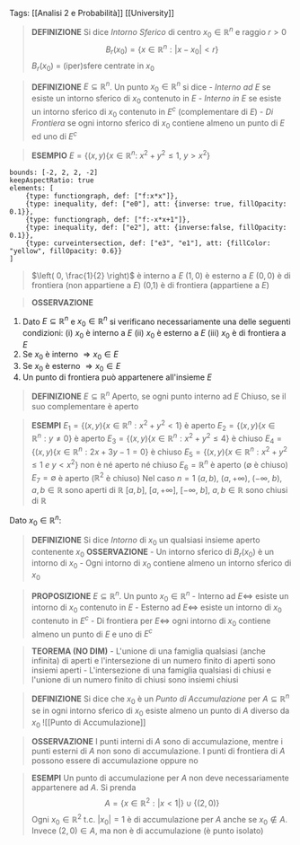 Tags: [[Analisi 2 e Probabilità]] [[University]]

>**DEFINIZIONE** 
	Si dice *Intorno Sferico* di centro $x_0\in\mathbb{R}^n$ e raggio $r>0$$$B_r(x_0)=\{x\in\mathbb{R}^n:|x-x_0|<r\}$$$B_r(x_0)$ = (iper)sfere centrate in $x_0$

>**DEFINIZIONE**
	$E\subseteq\mathbb{R}^n$. Un punto $x_0\in\mathbb{R}^n$ si dice
		- *Interno ad $E$* se esiste un intorno sferico di $x_0$ contenuto in $E$
		- *Interno in $E$* se esiste un intorno sferico di $x_0$ contenuto in $E^c$ (complementare di $E$)
		- *Di Frontiera* se ogni intorno sferico di $x_0$ contiene almeno un punto di $E$ ed uno di $E^c$

>**ESEMPIO**
	$E=\{(x,y)\{x\in\mathbb{R}^n:\ x^2+y^2\le1,\ y>x^2\}$
```graph
bounds: [-2, 2, 2, -2]
keepAspectRatio: true
elements: [
	{type: functiongraph, def: ["f:x*x"]},
	{type: inequality, def: ["e0"], att: {inverse: true, fillOpacity: 0.1}},
	{type: functiongraph, def: ["f:-x*x+1"]},
	{type: inequality, def: ["e2"], att: {inverse:false, fillOpacity: 0.1}},
	{type: curveintersection, def: ["e3", "e1"], att: {fillColor: "yellow", fillOpacity: 0.6}}
]
```
>$\left( 0, \frac{1}{2} \right)$ è interno a $E$
>$(1,0)$ è esterno a $E$
>$(0,0)$ è di frontiera (non appartiene a $E$)
>(0,1) è di frontiera (appartiene a $E$)

>**OSSERVAZIONE**
1. Dato $E\subseteq\mathbb{R}^n$ e $x_0\in\mathbb{R}^n$ si verificano necessariamente una delle seguenti condizioni:
		(i) $x_0$ è interno a $E$
		(ii) $x_0$ è esterno a $E$
		(iii) $x_0$ è di frontiera a $E$ 
2. Se $x_0$ è interno $\Rightarrow x_0\in E$
3. Se $x_0$ è esterno $\Rightarrow x_0\in E$
4. Un punto di frontiera può appartenere all'insieme $E$ 

>**DEFINIZIONE**
	$E\subseteq\mathbb{R}^n$
	Aperto, se ogni punto interno ad $E$
	Chiuso, se il suo complementare è aperto

>**ESEMPI**
	$E_1=\{(x,y)\{x\in\mathbb{R}^n:x^2+y^2<1\}$ è aperto
	$E_2=\{(x,y)\{x\in\mathbb{R}^n:y\ne0\}$ è aperto
	$E_3=\{(x,y)\{x\in\mathbb{R}^n:x^2+y^2\le 4\}$ è chiuso
	$E_4=\{(x,y)\{x\in\mathbb{R}^n:2x+3y-1=0\}$ è chiuso
	$E_5=\{(x,y)\{x\in\mathbb{R}^n:x^2+y^2\le1 \ e \ y<x^2\}$ non è né aperto né chiuso
	$E_6=\mathbb{R}^n$ è aperto ($\emptyset$ è chiuso)
	$E_7=\emptyset$ è aperto ($\mathbb{R}^2$ è chiuso)
 Nel caso $n=1$
	$(a,b),\ (a,+\infty),\ (-\infty, \ b)$, $a,b\in\mathbb{R}$ sono aperti di $\mathbb{R}$
	$[a,b],\ [a,+\infty],\ [-\infty, \ b]$, $a,b\in\mathbb{R}$ sono chiusi di $\mathbb{R}$

Dato $x_0\in\mathbb{R}^n$:
>**DEFINIZIONE**
	Si dice *Intorno* di $x_0$ un qualsiasi insieme aperto contenente $x_0$
>**OSSERVAZIONE**
	- Un intorno sferico di $B_r(x_0)$ è un intorno di $x_0$ 
	- Ogni intorno di $x_0$ contiene almeno un intorno sferico di $x_0$
	
>**PROPOSIZIONE**
	$E\subseteq\mathbb{R}^n$. Un punto $x_0\in\mathbb{R}^n$
	- Interno ad $E\iff$ esiste un intorno di $x_0$ contenuto in $E$
	- Esterno ad $E\iff$ esiste un intorno di $x_0$ contenuto in $E^c$
	- Di frontiera per $E\iff$ ogni intorno di $x_0$ contiene almeno un punto di $E$ e uno di $E^c$

>**TEOREMA (NO DIM)**
	- L'unione di una famiglia qualsiasi (anche infinita)  di aperti e l'intersezione di un numero finito di aperti sono insiemi aperti
	- L'intersezione di una famiglia qualsiasi di chiusi e l'unione di un numero finito di chiusi sono insiemi chiusi

>**DEFINIZIONE**
	Si dice che $x_0$ è un *Punto di Accumulazione* per $A\subseteq\mathbb{R}^n$ se in ogni intorno sferico di $x_0$ esiste almeno un punto di $A$ diverso da $x_0$
	![[Punto di Accumulazione]]

>**OSSERVAZIONE**
	I punti interni di $A$ sono di accumulazione, mentre i punti esterni di $A$ non sono di accumulazione.
	I punti di frontiera di $A$ possono essere di accumulazione oppure no

>**ESEMPI**
	Un punto di accumulazione per $A$ non deve necessariamente appartenere ad $A$. Si prenda $$A=\{x\in\mathbb{R}^2:|x<1|\}\cup\{(2,0)\}$$Ogni $x_0\in\mathbb{R}^2$ t.c. $|x_0|=1$ è di accumulazione per $A$ anche se $x_0\notin A$.
	Invece $(2,0)\in A$, ma non è di accumulazione (è punto isolato) 

